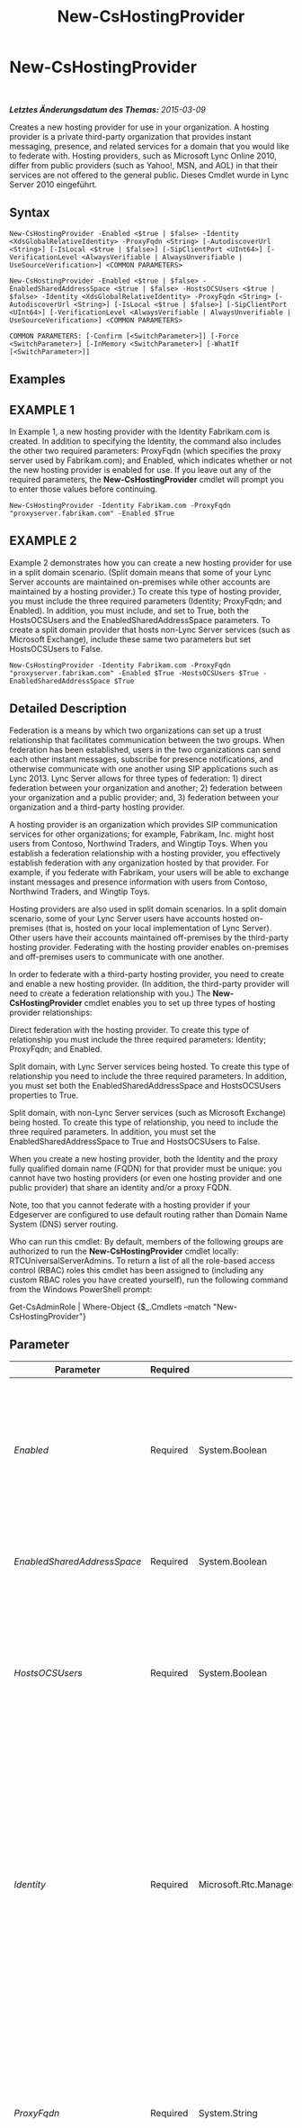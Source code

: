 ﻿---
title: New-CsHostingProvider
TOCTitle: New-CsHostingProvider
ms:assetid: 6874cc14-d250-43d4-8868-43cd8d202e9c
ms:mtpsurl: https://technet.microsoft.com/de-de/library/Gg398490(v=OCS.15)
ms:contentKeyID: 49294269
ms.date: 05/19/2016
mtps_version: v=OCS.15
ms.translationtype: HT
---

# New-CsHostingProvider

 

_**Letztes Änderungsdatum des Themas:** 2015-03-09_

Creates a new hosting provider for use in your organization. A hosting provider is a private third-party organization that provides instant messaging, presence, and related services for a domain that you would like to federate with. Hosting providers, such as Microsoft Lync Online 2010, differ from public providers (such as Yahoo\!, MSN, and AOL) in that their services are not offered to the general public. Dieses Cmdlet wurde in Lync Server 2010 eingeführt.

## Syntax

    New-CsHostingProvider -Enabled <$true | $false> -Identity <XdsGlobalRelativeIdentity> -ProxyFqdn <String> [-AutodiscoverUrl <String>] [-IsLocal <$true | $false>] [-SipClientPort <UInt64>] [-VerificationLevel <AlwaysVerifiable | AlwaysUnverifiable | UseSourceVerification>] <COMMON PARAMETERS>

    New-CsHostingProvider -Enabled <$true | $false> -EnabledSharedAddressSpace <$true | $false> -HostsOCSUsers <$true | $false> -Identity <XdsGlobalRelativeIdentity> -ProxyFqdn <String> [-AutodiscoverUrl <String>] [-IsLocal <$true | $false>] [-SipClientPort <UInt64>] [-VerificationLevel <AlwaysVerifiable | AlwaysUnverifiable | UseSourceVerification>] <COMMON PARAMETERS>

    COMMON PARAMETERS: [-Confirm [<SwitchParameter>]] [-Force <SwitchParameter>] [-InMemory <SwitchParameter>] [-WhatIf [<SwitchParameter>]]

## Examples

## EXAMPLE 1

In Example 1, a new hosting provider with the Identity Fabrikam.com is created. In addition to specifying the Identity, the command also includes the other two required parameters: ProxyFqdn (which specifies the proxy server used by Fabrikam.com); and Enabled, which indicates whether or not the new hosting provider is enabled for use. If you leave out any of the required parameters, the **New-CsHostingProvider** cmdlet will prompt you to enter those values before continuing.

    New-CsHostingProvider -Identity Fabrikam.com -ProxyFqdn "proxyserver.fabrikam.com" -Enabled $True

## EXAMPLE 2

Example 2 demonstrates how you can create a new hosting provider for use in a split domain scenario. (Split domain means that some of your Lync Server accounts are maintained on-premises while other accounts are maintained by a hosting provider.) To create this type of hosting provider, you must include the three required parameters (Identity; ProxyFqdn; and Enabled). In addition, you must include, and set to True, both the HostsOCSUsers and the EnabledSharedAddressSpace parameters. To create a split domain provider that hosts non-Lync Server services (such as Microsoft Exchange), include these same two parameters but set HostsOCSUsers to False.

    New-CsHostingProvider -Identity Fabrikam.com -ProxyFqdn "proxyserver.fabrikam.com" -Enabled $True -HostsOCSUsers $True -EnabledSharedAddressSpace $True

## Detailed Description

Federation is a means by which two organizations can set up a trust relationship that facilitates communication between the two groups. When federation has been established, users in the two organizations can send each other instant messages, subscribe for presence notifications, and otherwise communicate with one another using SIP applications such as Lync 2013. Lync Server allows for three types of federation: 1) direct federation between your organization and another; 2) federation between your organization and a public provider; and, 3) federation between your organization and a third-party hosting provider.

A hosting provider is an organization which provides SIP communication services for other organizations; for example, Fabrikam, Inc. might host users from Contoso, Northwind Traders, and Wingtip Toys. When you establish a federation relationship with a hosting provider, you effectively establish federation with any organization hosted by that provider. For example, if you federate with Fabrikam, your users will be able to exchange instant messages and presence information with users from Contoso, Northwind Traders, and Wingtip Toys.

Hosting providers are also used in split domain scenarios. In a split domain scenario, some of your Lync Server users have accounts hosted on-premises (that is, hosted on your local implementation of Lync Server). Other users have their accounts maintained off-premises by the third-party hosting provider. Federating with the hosting provider enables on-premises and off-premises users to communicate with one another.

In order to federate with a third-party hosting provider, you need to create and enable a new hosting provider. (In addition, the third-party provider will need to create a federation relationship with you.) The **New-CsHostingProvider** cmdlet enables you to set up three types of hosting provider relationships:

Direct federation with the hosting provider. To create this type of relationship you must include the three required parameters: Identity; ProxyFqdn; and Enabled.

Split domain, with Lync Server services being hosted. To create this type of relationship you need to include the three required parameters. In addition, you must set both the EnabledSharedAddressSpace and HostsOCSUsers properties to True.

Split domain, with non-Lync Server services (such as Microsoft Exchange) being hosted. To create this type of relationship, you need to include the three required parameters. In addition, you must set the EnabledSharedAddressSpace to True and HostsOCSUsers to False.

When you create a new hosting provider, both the Identity and the proxy fully qualified domain name (FQDN) for that provider must be unique: you cannot have two hosting providers (or even one hosting provider and one public provider) that share an identity and/or a proxy FQDN.

Note, too that you cannot federate with a hosting provider if your Edgeserver are configured to use default routing rather than Domain Name System (DNS) server routing.

Who can run this cmdlet: By default, members of the following groups are authorized to run the **New-CsHostingProvider** cmdlet locally: RTCUniversalServerAdmins. To return a list of all the role-based access control (RBAC) roles this cmdlet has been assigned to (including any custom RBAC roles you have created yourself), run the following command from the Windows PowerShell prompt:

Get-CsAdminRole | Where-Object {$\_.Cmdlets –match "New-CsHostingProvider"}

## Parameter


<table>
<colgroup>
<col style="width: 25%" />
<col style="width: 25%" />
<col style="width: 25%" />
<col style="width: 25%" />
</colgroup>
<thead>
<tr class="header">
<th>Parameter</th>
<th>Required</th>
<th>Type</th>
<th>Description</th>
</tr>
</thead>
<tbody>
<tr class="odd">
<td><p><em>Enabled</em></p></td>
<td><p>Required</p></td>
<td><p>System.Boolean</p></td>
<td><p>Indicates whether the network connection between your domain and the hosting provider is enabled. Messages cannot be exchanged between the two organizations until this value is set to True. The default value is False.</p></td>
</tr>
<tr class="even">
<td><p><em>EnabledSharedAddressSpace</em></p></td>
<td><p>Required</p></td>
<td><p>System.Boolean</p></td>
<td><p>If True, indicates that the hosting provider is being used in a split domain scenario. The default value is False.</p></td>
</tr>
<tr class="odd">
<td><p><em>HostsOCSUsers</em></p></td>
<td><p>Required</p></td>
<td><p>System.Boolean</p></td>
<td><p>If True, indicates that the hosting provider is used to host Lync Server accounts. If False, that indicates that the provider hosts other account types, such as Microsoft Exchange accounts. The default value is False.</p></td>
</tr>
<tr class="even">
<td><p><em>Identity</em></p></td>
<td><p>Required</p></td>
<td><p>Microsoft.Rtc.Management.Xds.XdsGlobalRelativeIdentity</p></td>
<td><p>Unique identifier for the hosting provider to be created. The Identity is a string value; the Identity might be the FQDN of the hosting provider (for example, fabrikam.com) or perhaps the name of the company providing the services (Fabrikam, Inc.).</p>
<p>Hosting provider Identities must be unique. Your command will fail if you try to create a new hosting provider with the same Identity as an existing provider.</p></td>
</tr>
<tr class="odd">
<td><p><em>ProxyFqdn</em></p></td>
<td><p>Required</p></td>
<td><p>System.String</p></td>
<td><p>The FQDN for the proxy server used by the hosting provider. Note that this value cannot be modified. If the hosting provider later changes its proxy server or if you make a mistake when you first specify the proxy FQDN you will need to delete and then recreate the entry for that provider.</p></td>
</tr>
<tr class="even">
<td><p><em>AutodiscoverUrl</em></p></td>
<td><p>Optional</p></td>
<td><p>System.String</p></td>
<td><p>URL for the autodiscover service used by a hosting provider that hosts Lync Server accounts. The autodiscover service enables client applications to determine how to access resources such as a user’s home pool.</p></td>
</tr>
<tr class="odd">
<td><p><em>Confirm</em></p></td>
<td><p>Optional</p></td>
<td><p>System.Management.Automation.SwitchParameter</p></td>
<td><p>Fordert Sie vor der Ausführung des Befehls zum Bestätigen auf.</p></td>
</tr>
<tr class="even">
<td><p><em>Force</em></p></td>
<td><p>Optional</p></td>
<td><p>System.Management.Automation.SwitchParameter</p></td>
<td><p>Suppresses the display of any non-fatal error message that might occur when running the command.</p></td>
</tr>
<tr class="odd">
<td><p><em>InMemory</em></p></td>
<td><p>Optional</p></td>
<td><p>System.Management.Automation.SwitchParameter</p></td>
<td><p>Erstellt einen Objektverweis ohne einen Commit für das Objekt auszuführen und die Änderungen dadurch dauerhaft zu speichern. Wenn Sie die Ausgabe des mit diesem Parameter aufgerufenen Cmdlet einer Variablen zuweisen, können Sie die Eigenschaften des Objektverweises ändern und anschließend einen Commit für diese Änderungen ausführen, indem Sie das entsprechende Cmdlet vom Typ &quot;Set-&quot; aufrufen.</p></td>
</tr>
<tr class="even">
<td><p><em>IsLocal</em></p></td>
<td><p>Optional</p></td>
<td><p>System.Boolean</p></td>
<td><p>If True, indicates that the proxy server used by the hosting provider is contained within your Lync Server topology. The default value is False.</p></td>
</tr>
<tr class="odd">
<td><p><em>SipClientPort</em></p></td>
<td><p>Optional</p></td>
<td><p>System.UInt64</p></td>
<td><p>Port used by the provider for communicating with SIP clients; the default value is 443. Note that, by default, the SipClientPort is not displayed when you run the <strong>Get-CsHostingProvider</strong> cmdlet. To see the SipClientPort, use a command similar to this:</p>
<p>Get-CsHostingProvider | Select-Object *</p></td>
</tr>
<tr class="even">
<td><p><em>VerificationLevel</em></p></td>
<td><p>Optional</p></td>
<td><p>Microsoft.Rtc.Management.WritableConfig.Settings.Edge.VerificationLevelType</p></td>
<td><p>Indicates the allowed verification level for messages sent to and from the hosted provider. The VerificationLevel must be set to one of the following values:</p>
<p>AlwaysVerifiable. Indicates that all messages sent from the hosting provider are considered verifiable. That means that no messages from the hosting provider will be rejected.</p>
<p>AlwaysUnverifiable. Indicates that all messages sent from the hosting provider are considered unverifiable. As a result, messages are passed only if the user on the hosting provider is also in your Contacts list.</p>
<p>UseSourceVerification. Relies on the verification level included in messages sent from the hosting provider. If this level is not specified, then the message will be rejected as being unverifiable.</p>
<p>The default value is AlwayVerifiable.</p></td>
</tr>
<tr class="odd">
<td><p><em>WhatIf</em></p></td>
<td><p>Optional</p></td>
<td><p>System.Management.Automation.SwitchParameter</p></td>
<td><p>Beschreibt die Auswirkungen einer Ausführung des Befehls, ohne den Befehl tatsächlich auszuführen.</p></td>
</tr>
</tbody>
</table>


## Input Types

None. The **New-CsHostingProvider** cmdlet does not accept pipelined input.

## Return Types

Creates new instances of the Microsoft.Rtc.Management.WritableConfig.Settings.Edge.DisplayHostingProvider object.

## Siehe auch

#### Weitere Ressourcen

[Disable-CsHostingProvider](disable-cshostingprovider.md)  
[Enable-CsHostingProvider](enable-cshostingprovider.md)  
[Get-CsHostingProvider](get-cshostingprovider.md)  
[Remove-CsHostingProvider](remove-cshostingprovider.md)  
[Set-CsHostingProvider](set-cshostingprovider.md)

